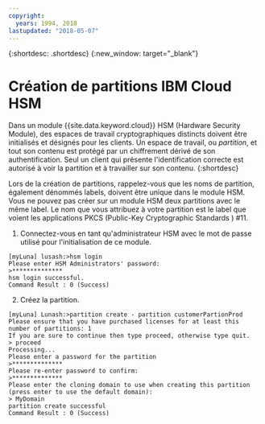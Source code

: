 ```yaml
---
copyright:
  years: 1994, 2018
lastupdated: "2018-05-07"
---
```


{:shortdesc: .shortdesc}
{:new_window: target="_blank"}

# Création de partitions IBM Cloud HSM

Dans un module {{site.data.keyword.cloud}} HSM (Hardware Security Module), des espaces de travail cryptographiques distincts doivent être initialisés et désignés pour les clients. Un espace de travail, ou *partition*, et tout son contenu est protégé par un chiffrement dérivé de son authentification. Seul un client qui présente l'identification correcte est autorisé à voir la partition et à travailler sur son contenu.
{:shortdesc}

Lors de la création de partitions, rappelez-vous que les noms de partition, également dénommés labels, doivent être unique dans le module HSM. Vous ne pouvez pas créer sur un module HSM deux partitions avec le même label. Le nom que vous attribuez à votre partition est le label que voient les applications PKCS (Public-Key Cryptographic Standards ) #11.

1. Connectez-vous en tant qu'administrateur HSM avec le mot de passe utilisé pour l'initialisation de ce module.
```
[myLuna] lusash:>hsm login
Please enter HSM Administrators' password:
>**************
hsm login successful.
Command Result : 0 (Success)
```
2. Créez la partition.
```
[myLuna] Lunash:>partition create - partition customerPartionProd
Please ensure that you have purchased licenses for at least this number of partitions: 1
If you are sure to continue then type proceed, otherwise type quit.
> proceed
Processing...
Please enter a password for the partition
>**************
Please re-enter password to confirm:
>**************
Please enter the cloning domain to use when creating this partition (press enter to use the default domain):
> MyDomain
partition create successful
Command Result : 0 (Success)
```
